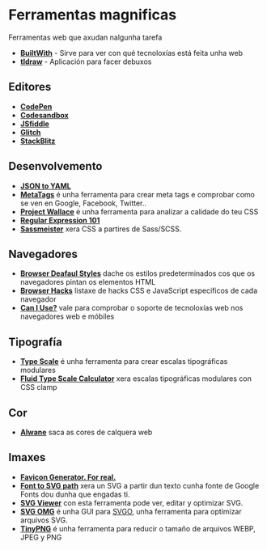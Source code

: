 # Ferramentas magnificas

Ferramentas web que axudan nalgunha tarefa

* [**BuiltWith**](https://builtwith.com/) - Sirve para ver con qué tecnoloxías está feita unha web
* [**tldraw**](https://www.tldraw.com/) - Aplicación para facer debuxos

## Editores

* [**CodePen**](https://codepen.io/)
* [**Codesandbox**](https://codesandbox.io/)
* [**JSfiddle**](https://jsfiddle.net/)
* [**Glitch**](https://glitch.com/)
* [**StackBlitz**](https://stackblitz.com/)


## Desenvolvemento

* [**JSON to YAML**](https://www.json2yaml.com/)
* [**MetaTags**](https://metatags.io/) é unha ferramenta para crear meta tags e comprobar como se ven en Google, Facebook, Twitter..
* [**Project Wallace**](https://www.projectwallace.com/) é unha ferramenta para analizar a calidade do teu CSS
* [**Regular Expression 101**](https://regex101.com/)
* [**Sassmeister**](https://www.sassmeister.com/) xera CSS a partires de Sass/SCSS.

## Navegadores

* [**Browser Deafaul Styles**](https://browserdefaultstyles.com/) dache os estilos predeterminados cos que os navegadores pintan os elementos HTML
* [**Browser Hacks**](http://browserhacks.com/) listaxe de hacks CSS e JavaScript específicos de cada navegador
* [**Can I Use?**](https://caniuse.com/) vale para comprobar o soporte de tecnoloxías web nos navegadores web e móbiles

## Tipografía

* [**Type Scale**](https://typescale.com/) é unha ferramenta para crear escalas tipográficas modulares
* [**Fluid Type Scale Calculator**](https://www.fluid-type-scale.com/) xera escalas tipográficas modulares con CSS clamp

## Cor

* [**Alwane**](https://alwane.io/) saca as cores de calquera web

## Imaxes

* [**Favicon Generator. For real.**](https://realfavicongenerator.net) 
* [**Font to SVG path**](https://danmarshall.github.io/google-font-to-svg-path/) xera un SVG a partir dun texto cunha fonte de Google Fonts dou dunha que engadas ti.
* [**SVG Viewer**](https://www.svgviewer.dev/) con esta ferramenta pode ver, editar y optimizar SVG.
* [**SVG OMG**](https://svgomg.net/) é unha GUI para [SVGO](https://github.com/svg/svgo), unha ferramenta para optimizar arquivos SVG.
* [**TinyPNG**](https://tinypng.com/) é unha ferramenta para reducir o tamaño de arquivos WEBP, JPEG y PNG







